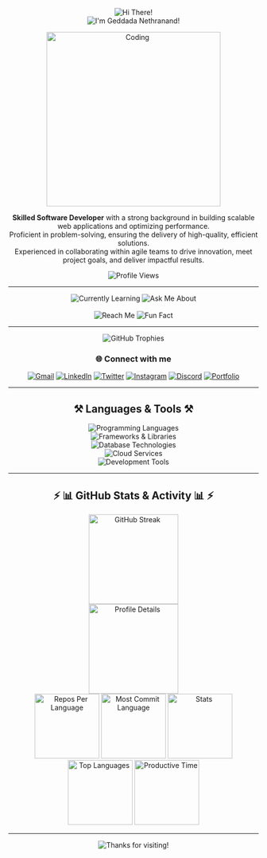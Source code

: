 <!-- Profile Header -->
<p align="center">
  <img src="https://readme-typing-svg.herokuapp.com/?font=Righteous&size=35&center=true&vCenter=true&width=500&height=70&duration=3000&lines=Hi+There!+👋;" alt="Hi There!" /><br>
  <img src="https://readme-typing-svg.herokuapp.com/?font=Righteous&size=35&center=true&vCenter=true&width=500&height=70&duration=3000&lines=I'm+Geddada+Nethranand!;" alt="I'm Geddada Nethranand!" />
</p>

<p align="center">
  <img src="https://cdn.dribbble.com/users/1162077/screenshots/3848914/programmer.gif" alt="Coding" width="350" />
</p>

<p align="center">
  <b>Skilled Software Developer</b> with a strong background in building scalable web applications and optimizing performance.<br>
  Proficient in problem-solving, ensuring the delivery of high-quality, efficient solutions.<br>
  Experienced in collaborating within agile teams to drive innovation, meet project goals, and deliver impactful results.
</p>

<p align="center">
  <img src="https://komarev.com/ghpvc/?username=Code-Nethranand2&label=Profile%20views&color=0e75b6&style=flat" alt="Profile Views" />
</p>

---

<!-- Centered Info Table -->
<!-- Unique Info Cards Section -->
<div align="center">

  <img src="https://img.shields.io/badge/🌱%20Currently%20Learning-Software%20Development-blueviolet?style=for-the-badge&logo=bookstack&logoColor=white" alt="Currently Learning" />
  <img src="https://img.shields.io/badge/💬%20Ask%20Me%20About-Software%20Development-orange?style=for-the-badge&logo=stackoverflow&logoColor=white" alt="Ask Me About" />
  <br><br>
  <img src="https://img.shields.io/badge/📫%20Reach%20Me-nethranand12345@gmail.com-success?style=for-the-badge&logo=gmail&logoColor=white" alt="Reach Me" />
  <img src="https://img.shields.io/badge/⚡%20Fun%20Fact-I'm%20a%20humorous%20extrovert-ff69b4?style=for-the-badge&logo=smile&logoColor=white" alt="Fun Fact" />

</div>

---

<!-- Trophies -->
<p align="center">
  <img src="https://github-profile-trophy.vercel.app/?username=Code-Nethranand&theme=onestar&margin-w=10&margin-h=10" alt="GitHub Trophies" />
</p>

<!-- Social Links -->
<h3 align="center">🌐 Connect with me</h3>
<p align="center">
  <a href="mailto:nethranand12345@gmail.com"><img src="https://skillicons.dev/icons?i=gmail" alt="Gmail" /></a>
  <a href="https://www.linkedin.com/in/nethranand/" target="_blank"><img src="https://skillicons.dev/icons?i=linkedin" alt="LinkedIn" /></a>
  <a href="https://twitter.com/gnethranand" target="_blank"><img src="https://skillicons.dev/icons?i=twitter" alt="Twitter" /></a>
  <a href="https://www.instagram.com/nethrx.2k3/" target="_blank"><img src="https://skillicons.dev/icons?i=instagram" alt="Instagram" /></a>
  <a href="https://discord.com/channels/@immortalviper03" target="_blank"><img src="https://skillicons.dev/icons?i=discord" alt="Discord" /></a>
  <a href="https://nethranand-portfolio.vercel.app/" target="_blank"><img src="https://skillicons.dev/icons?i=webpack" alt="Portfolio" /></a>
</p>

---

<!-- Languages & Tools -->
<h2 align="center">⚒️ Languages & Tools ⚒️</h2>
<div align="center">

  <img src="https://skillicons.dev/icons?i=python,cpp,c,js,html,css,linux" title="Programming Languages" /><br>
  <img src="https://skillicons.dev/icons?i=django,nextjs,react,nodejs" title="Frameworks & Libraries" /><br>
  <img src="https://skillicons.dev/icons?i=mysql,mongodb,postgresql" title="Database Technologies" /><br>
  <img src="https://skillicons.dev/icons?i=aws,gcp" title="Cloud Services" /><br>
  <img src="https://skillicons.dev/icons?i=git,github,postman,docker" title="Development Tools" /><br>
</div>

---

<!-- GitHub Stats & Activity -->
<h2 align="center">⚡ 📊 GitHub Stats & Activity 📊 ⚡</h2>
<p align="center">
  <img src="https://github-readme-streak-stats.herokuapp.com/?user=Code-Nethranand&theme=github-dark&hide_border=true" alt="GitHub Streak" height="180"/>
  <br>
  <img src="https://github-profile-summary-cards.vercel.app/api/cards/profile-details?username=Code-Nethranand&theme=github_dark" alt="Profile Details" height="180"/>
  <br>
  <img src="https://github-profile-summary-cards.vercel.app/api/cards/repos-per-language?username=Code-Nethranand&theme=github_dark" alt="Repos Per Language" height="130"/>
  <img src="https://github-profile-summary-cards.vercel.app/api/cards/most-commit-language?username=Code-Nethranand&theme=github_dark" alt="Most Commit Language" height="130"/>
  <img src="https://github-profile-summary-cards.vercel.app/api/cards/stats?username=Code-Nethranand&theme=github_dark" alt="Stats" height="130"/>
  <img src="https://github-readme-stats.vercel.app/api/top-langs/?username=Code-Nethranand&layout=compact&theme=github_dark&hide_border=true" alt="Top Languages" height="130"/>
  <img src="https://github-profile-summary-cards.vercel.app/api/cards/productive-time?username=Code-Nethranand&theme=github_dark&utcOffset=8" alt="Productive Time" height="130"/>
</p>

---

<p align="center">
  <img src="https://readme-typing-svg.herokuapp.com/?font=Righteous&size=35&center=true&vCenter=true&width=500&height=70&duration=3000&lines=Thanks+for+visiting!✌️;" alt="Thanks for visiting!" />
</p>
